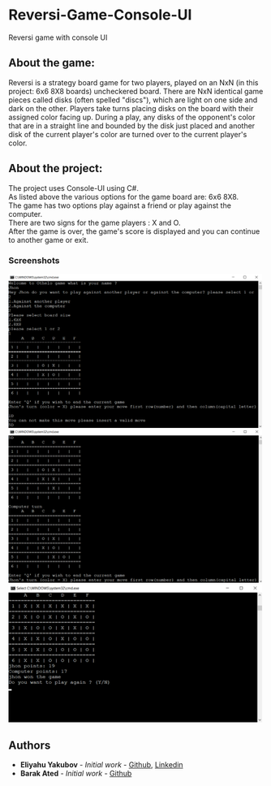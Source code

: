 # Reversi-Game-Console-UI
Reversi game with console UI

## About the game:
Reversi is a strategy board game for two players, played on an  NxN (in this project: 6x6 8X8 boards) uncheckered board. There are NxN identical game pieces called disks (often spelled "discs"), which are light on one side and dark on the other. Players take turns placing disks on the board with their assigned color facing up. During a play, any disks of the opponent's color that are in a straight line and bounded by the disk just placed and another disk of the current player's color are turned over to the current player's color.

## About the project:
The project uses Console-UI using C#.\
As listed above the various options for the game board are: 6x6 8X8.\
The game has two options play against a friend or play against the computer.\
There are two signs for the game players : X and O.\
After the game is over, the game's score is displayed and you can continue to another game or exit.

### Screenshots
<img src="https://github.com/EliYakubov7/Reversi-Game-Console-UI/blob/master/screenshots/part_one.png" width="500" >
<img src="https://github.com/EliYakubov7/Reversi-Game-Console-UI/blob/master/screenshots/part_two.png" width="500" >
<img src="https://github.com/EliYakubov7/Reversi-Game-Console-UI/blob/master/screenshots/part_three.png" width="500" >

## Authors

* **Eliyahu Yakubov** - *Initial work* - [Github](https://github.com/EliYakubov7), [Linkedin](https://www.linkedin.com/in/eli-yakubov-961908173)
* **Barak Ated** - *Initial work* - [Github](https://github.com/barak03)
